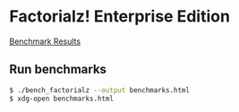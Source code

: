 # Factorialz! Enterprise Edition

[Benchmark Results](http://htmlpreview.github.io/?https://github.com/buckie/haskell_recursion.presentation/blob/master/factorialz/results.html)





## Run benchmarks
```bash
$ ./bench_factorialz --output benchmarks.html
$ xdg-open benchmarks.html
```
